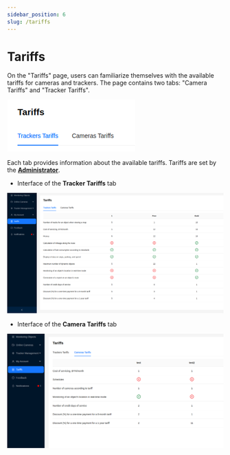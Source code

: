 ```yaml
---
sidebar_position: 6
slug: /tariffs
---
```


# Tariffs

On the "Tariffs" page, users can familiarize themselves with the available tariffs for cameras and trackers. The page contains two tabs: "Camera Tariffs" and "Tracker Tariffs".

![](./tariffs-tabs-en.png)

Each tab provides information about the available tariffs. Tariffs are set by the [**Administrator**](/category/admin).

- Interface of the **Tracker Tariffs** tab

![](./tracker-tariffs-en.png)

- Interface of the **Camera Tariffs** tab

![](./cameras-tariffs-en.png)
